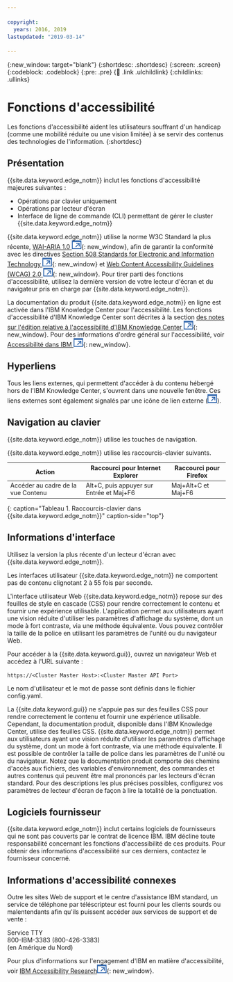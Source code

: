 ```yaml
---

copyright:
  years: 2016, 2019
lastupdated: "2019-03-14"

---
```


{:new_window: target="blank"}
{:shortdesc: .shortdesc}
{:screen: .screen}
{:codeblock: .codeblock}
{:pre: .pre}
{:child: .link .ulchildlink}
{:childlinks: .ullinks}

# Fonctions d'accessibilité

Les fonctions d'accessibilité aident les utilisateurs souffrant d'un handicap (comme une mobilité réduite ou une vision limitée) à se servir des contenus des technologies de l'information.
{:shortdesc}

## Présentation

{{site.data.keyword.edge_notm}} inclut les fonctions d'accessibilité majeures suivantes :

* Opérations par clavier uniquement
* Opérations par lecteur d'écran
* Interface de ligne de commande (CLI) permettant de gérer le cluster {{site.data.keyword.edge_notm}}

{{site.data.keyword.edge_notm}} utilise la norme W3C Standard la plus récente, [WAI-ARIA 1.0 ![Icône de lien externe](images/icons/launch-glyph.svg "Icône de lien externe")](http://www.w3.org/TR/wai-aria/){: new_window}, afin de garantir la conformité avec les directives [Section 508 Standards for Electronic and Information Technology ![Icône de lien externe](images/icons/launch-glyph.svg "Icône de lien externe")](http://www.access-board.gov/guidelines-and-standards/communications-and-it/about-the-section-508-standards/section-508-standards){: new_window} et [Web Content Accessibility Guidelines (WCAG) 2.0 ![Icône de lien externe](images/icons/launch-glyph.svg "Icône de lien externe")](http://www.w3.org/TR/WCAG20/){: new_window}. Pour tirer parti des fonctions d'accessibilité, utilisez la dernière version de votre lecteur d'écran et du navigateur pris en charge par {{site.data.keyword.edge_notm}}.

La documentation du produit {{site.data.keyword.edge_notm}} en ligne est activée dans l'IBM Knowledge Center pour l'accessibilité. Les fonctions d'accessibilité d'IBM Knowledge Center sont décrites à la section [des notes sur l'édition relative à l'accessibilité d'IBM Knowledge Center ![Icône de lien externe](images/icons/launch-glyph.svg "Icône de lien externe")](http://www.ibm.com/support/knowledgecenter/about/releasenotes.html){: new_window}. Pour des informations d'ordre général sur l'accessibilité, voir [Accessibilité dans IBM ![Icône de lien externe](images/icons/launch-glyph.svg "Icône de lien externe")](http://www.ibm.com/accessibility/fr/fr/){: new_window}.

## Hyperliens

Tous les liens externes, qui permettent d'accéder à du contenu hébergé hors de l'IBM Knowledge Center, s'ouvrent dans une nouvelle fenêtre. Ces liens externes sont également signalés par une icône de lien externe (![Icône de lien externe](images/icons/launch-glyph.svg "Icône de lien externe")).

## Navigation au clavier

{{site.data.keyword.edge_notm}} utilise les touches de navigation.

{{site.data.keyword.edge_notm}} utilise les raccourcis-clavier suivants.

|Action|Raccourci pour Internet Explorer|Raccourci pour Firefox|
|------|------------------------------|--------------------|
|Accéder au cadre de la vue Contenu|Alt+C, puis appuyer sur Entrée et Maj+F6|Maj+Alt+C et Maj+F6|
{: caption="Tableau 1. Raccourcis-clavier dans {{site.data.keyword.edge_notm}}" caption-side="top"}

## Informations d'interface

Utilisez la version la plus récente d'un lecteur d'écran avec {{site.data.keyword.edge_notm}}.

Les interfaces utilisateur {{site.data.keyword.edge_notm}} ne comportent pas de contenu clignotant 2 à 55 fois par seconde.

L'interface utilisateur Web {{site.data.keyword.edge_notm}} repose sur des feuilles de style en cascade (CSS) pour rendre correctement le contenu et fournir une expérience utilisable. L'application permet aux utilisateurs ayant une vision réduite d'utiliser les paramètres d'affichage du système, dont un mode à fort contraste, via une méthode équivalente. Vous pouvez contrôler la taille de la police en utilisant les paramètres de l'unité ou du navigateur Web.

Pour accéder à la {{site.data.keyword.gui}}, ouvrez un navigateur Web et accédez à l'URL suivante :

`https://<Cluster Master Host>:<Cluster Master API Port>`

Le nom d'utilisateur et le mot de passe sont définis dans le fichier config.yaml.

La {{site.data.keyword.gui}} ne s'appuie pas sur des feuilles CSS pour rendre correctement le contenu et fournir une expérience utilisable. Cependant, la documentation produit, disponible dans l'IBM Knowledge Center, utilise des feuilles CSS. {{site.data.keyword.edge_notm}} permet aux utilisateurs ayant une vision réduite d'utiliser les paramètres d'affichage du système, dont un mode à fort contraste, via une méthode équivalente. Il est possible de contrôler la taille de police dans les paramètres de l'unité ou du navigateur. Notez que la documentation produit comporte des chemins d'accès aux fichiers, des variables d'environnement, des commandes et autres contenus qui peuvent être mal prononcés par les lecteurs d'écran standard. Pour des descriptions les plus précises possibles, configurez vos paramètres de lecteur d'écran de façon à lire la totalité de la ponctuation.


## Logiciels fournisseur

{{site.data.keyword.edge_notm}} inclut certains logiciels de fournisseurs qui ne sont pas couverts par le contrat de licence IBM. IBM décline toute responsabilité concernant les fonctions d'accessibilité de ces produits. Pour obtenir des informations d'accessibilité sur ces derniers, contactez le fournisseur concerné.

## Informations d'accessibilité connexes

Outre les sites Web de support et le centre d'assistance IBM standard, un service de téléphone par téléscripteur est fourni pour les clients sourds ou malentendants afin qu'ils puissent accéder aux services de support et de vente :

Service TTY  
 800-IBM-3383 (800-426-3383)  
 (en Amérique du Nord)

Pour plus d'informations sur l'engagement d'IBM en matière d'accessibilité, voir [IBM Accessibility Research![Icône de lien externe](images/icons/launch-glyph.svg "Icône de lien externe")](http://www.ibm.com/able){: new_window}.
